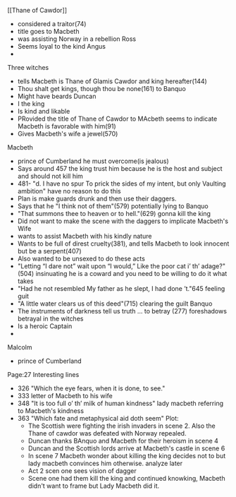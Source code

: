 
[[Thane of Cawdor]]
-	considered a traitor(74)
-	title goes to Macbeth
-	was assisting Norway in a rebellion
Ross
- Seems loyal to the kind 
Angus
- 
Three witches
- tells Macbeth is Thane of Glamis Cawdor and king hereafter(144)
- Thou shalt get kings, though thou be none(161) to Banquo
- Might have beards
Duncan
- I the king
- Is kind and likable
- PRovided the title of Thane of Cawdor to MAcbeth seems to indicate Macbeth is favorable with him(91)
- Gives Macbeth's wife a jewel(570)

Macbeth
- prince of Cumberland he must overcome(is jealous)
- Says around 457 the king trust him because he is the host and subject and should not kill him
- 481- "d. I have no spur To prick the sides of my intent, but only Vaulting ambition" have no reason to do this 
- Plan is make guards drunk and then use their daggers.
- Says that he "I think not of them"(579) potentially lying to Banquo
- "That summons thee to heaven or to hell."(629) gonna kill the king
- Did not want to make the scene with the daggers to implicate
Macbeth's Wife
 - wants to assist Macbeth with his kindly nature
 - Wants to be full of direst cruelty(381), and tells Macbeth to look innocent but be a serpent(407)
 - Also wanted to be unsexed to do these acts
 - "Letting “I dare not” wait upon “I would,” Like the poor cat i’ th’ adage?"(504) insinuating he is a coward and you need to be willing to do it what takes
 - "Had he not resembled My father as he slept, I had done ’t."645 feeling guit
 - "A little water clears us of this deed"(715) clearing the guilt
Banquo
- The instruments of darkness tell us truth ... to betray (277) foreshadows betrayal in the witches
- Is a heroic Captain
- 
Malcolm
- prince of Cumberland

Page:27
Interesting lines
 - 326 "Which the eye fears, when it is done, to see."
 - 333 letter of Macbeth to his wife
 - 348 "It is too full o’ th’ milk of human kindness" lady macbeth referring to Macbeth's kindness
 - 363 "Which fate and metaphysical aid doth seem"
Plot:
	- The Scottish were fighting the irish invaders in scene 2. Also the Thane of cawdor was defeated with Norway repealed.
	-  Duncan thanks BAnquo and Macbeth for their heroism in scene 4
	- Duncan and the Scottish lords arrive at Macbeth's castle in scene 6
	- In scene 7 Macbeth wonder about killing the king decides not to but lady macbeth convinces him otherwise. analyze later
	- Act 2 scen one sees vision of dagger
	- Scene one had them kill the king and continued knowking, Macbeth didn't want to frame but Lady Macbeth did it.


<!--stackedit_data:
eyJoaXN0b3J5IjpbMTQ0NDUyMTgzNiwtNTg1NjgxOTgwLC0yMD
UzMjQ4NjgxLC04NTMzODE3ODMsLTExODA3NTQ5NTAsMzUzNTY1
NzE0LDE1OTc3OTYwOTgsMTU0MTQyNjEyXX0=
-->